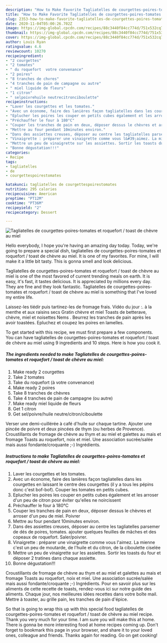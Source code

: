 ```yaml
---
description: "How to Make Favorite Tagliatelles de courgettes-poires-tomates et roquefort / toast de chèvre au miel"
title: "How to Make Favorite Tagliatelles de courgettes-poires-tomates et roquefort / toast de chèvre au miel"
slug: 2353-how-to-make-favorite-tagliatelles-de-courgettes-poires-tomates-et-roquefort-toast-de-chevre-au-miel
date: 2020-11-04T05:00:26.702Z
image: https://img-global.cpcdn.com/recipes/88c3440f84cc774d/751x532cq70/tagliatelles-de-courgettes-poires-tomates-et-roquefort-toast-de-chevre-au-miel-photo-principale-de-la-recette.jpg
thumbnail: https://img-global.cpcdn.com/recipes/88c3440f84cc774d/751x532cq70/tagliatelles-de-courgettes-poires-tomates-et-roquefort-toast-de-chevre-au-miel-photo-principale-de-la-recette.jpg
cover: https://img-global.cpcdn.com/recipes/88c3440f84cc774d/751x532cq70/tagliatelles-de-courgettes-poires-tomates-et-roquefort-toast-de-chevre-au-miel-photo-principale-de-la-recette.jpg
author: Louis Ryan
ratingvalue: 4.6
reviewcount: 10270
recipeingredient:
- "2 courgettes"
- "2 tomates"
- " du roquefort  votre convenance"
- "2 poires"
- "8 tranches de chvres"
- "4 tranches de pain de campagne ou autre"
- " miel liquide de fleurs"
- "1 citron"
- " selpoivrehuile neutrecitronciboulette"
recipeinstructions:
- "Laver les courgettes et les tomates."
- "Avec un économe, faire des lanières façon tagliatelles dans les courgettes en laissant le centre des courgettes (il y a tous les pépins donc c&#39;est bof-bof). Couper les tomates en petits cubes."
- "Eplucher les poires les couper en petits cubes également et les arroser d&#39;un peu de citron pour éviter qu&#39;elles ne noircissent"
- "Préchauffer le four à 180°C"
- "Couper les tranches de pain en deux, déposer dessus le chèvres et arroser d&#39;un peu de miel. Poivrer"
- "Mettre au four pendant 10minutes environ."
- "Dans des assiettes creuses, déposer au centre les tagliatelles parsemer de dés de poires, tomates. ajouter quelques feuilles de mâches et des copeaux de roquefort. Saler/poivrer."
- "Vinaigrette : préparer une vinaigrette comme vous l&#39;aimez. La mienne c&#39;est un peu de moutarde, de l&#39;huile et du citron, de la ciboulette ciselée"
- "Mettre un peu de vinaigrette sur les assiettes. Sortir les toasts du four et déposer 2 tratines dans chaque assiette."
- "Bonne dégustation!!!"
categories:
- Recipe
tags:
- tagliatelles
- de
- courgettespoirestomates

katakunci: tagliatelles de courgettespoirestomates 
nutrition: 295 calories
recipecuisine: American
preptime: "PT12M"
cooktime: "PT36M"
recipeyield: "2"
recipecategory: Dessert

---
```



![Tagliatelles de courgettes-poires-tomates et roquefort / toast de chèvre au miel](https://img-global.cpcdn.com/recipes/88c3440f84cc774d/751x532cq70/tagliatelles-de-courgettes-poires-tomates-et-roquefort-toast-de-chevre-au-miel-photo-principale-de-la-recette.jpg)

Hello everybody, I hope you're having an amazing day today. Today, we're going to prepare a special dish, tagliatelles de courgettes-poires-tomates et roquefort / toast de chèvre au miel. It is one of my favorites. For mine, I will make it a little bit tasty. This is gonna smell and look delicious.

Tagliatelles de courgettes-poires-tomates et roquefort / toast de chèvre au miel is one of the most favored of current trending meals on earth. It is easy, it's fast, it tastes delicious. It is appreciated by millions every day. They are fine and they look fantastic. Tagliatelles de courgettes-poires-tomates et roquefort / toast de chèvre au miel is something that I've loved my entire life.

Laissez-les tiédir puis tartinez-les de fromage frais. Vidéo du jour :. à la menthe et aux raisins secs Gratin chèvre et miel Toasts de betterave, chèvre, miel et noisettes Nems . Beurrez les tranches de pain après les avoir toastées. Epluchez et coupez les poires en lamelles.


To get started with this recipe, we must first prepare a few components. You can have tagliatelles de courgettes-poires-tomates et roquefort / toast de chèvre au miel using 9 ingredients and 10 steps. Here is how you cook it.

<!--inarticleads1-->

##### The ingredients needed to make Tagliatelles de courgettes-poires-tomates et roquefort / toast de chèvre au miel:

1. Make ready 2 courgettes
1. Take 2 tomates
1. Take  du roquefort (à votre convenance)
1. Make ready 2 poires
1. Take 8 tranches de chèvres
1. Take 4 tranches de pain de campagne (ou autre)
1. Make ready  miel liquide de fleurs
1. Get 1 citron
1. Get  sel/poivre/huile neutre/citron/ciboulette


Verser une demi-cuillérée à café d&#39;huile sur chaque tartine. Ajouter une pincée de poivre et deux pincées de thym (ou herbes de Provence). Croustillants de fromage de chèvre au thym et au miel et galettes au mais et fromage Toasts au roquefort, noix et miel. Une association sucrée/salée mais aussi fondante/croquante ;-) Ingrédients. 

<!--inarticleads2-->

##### Instructions to make Tagliatelles de courgettes-poires-tomates et roquefort / toast de chèvre au miel:

1. Laver les courgettes et les tomates.
1. Avec un économe, faire des lanières façon tagliatelles dans les courgettes en laissant le centre des courgettes (il y a tous les pépins donc c&#39;est bof-bof). Couper les tomates en petits cubes.
1. Eplucher les poires les couper en petits cubes également et les arroser d&#39;un peu de citron pour éviter qu&#39;elles ne noircissent
1. Préchauffer le four à 180°C
1. Couper les tranches de pain en deux, déposer dessus le chèvres et arroser d&#39;un peu de miel. Poivrer
1. Mettre au four pendant 10minutes environ.
1. Dans des assiettes creuses, déposer au centre les tagliatelles parsemer de dés de poires, tomates. ajouter quelques feuilles de mâches et des copeaux de roquefort. Saler/poivrer.
1. Vinaigrette : préparer une vinaigrette comme vous l&#39;aimez. La mienne c&#39;est un peu de moutarde, de l&#39;huile et du citron, de la ciboulette ciselée
1. Mettre un peu de vinaigrette sur les assiettes. Sortir les toasts du four et déposer 2 tratines dans chaque assiette.
1. Bonne dégustation!!!


Croustillants de fromage de chèvre au thym et au miel et galettes au mais et fromage Toasts au roquefort, noix et miel. Une association sucrée/salée mais aussi fondante/croquante ;-) Ingrédients. Pour en savoir plus sur les aliments de cette recette de toasts, rendez-vous ici sur notre guide des aliments. Chaque jour, nos meilleures idées recettes dans votre boîte mail. Mettre à toaster, au grille pain, les tranches de pain d&#39;épice. 

So that is going to wrap this up with this special food tagliatelles de courgettes-poires-tomates et roquefort / toast de chèvre au miel recipe. Thank you very much for your time. I am sure you will make this at home. There is gonna be more interesting food at home recipes coming up. Don't forget to bookmark this page in your browser, and share it to your loved ones, colleague and friends. Thanks again for reading. Go on get cooking!
